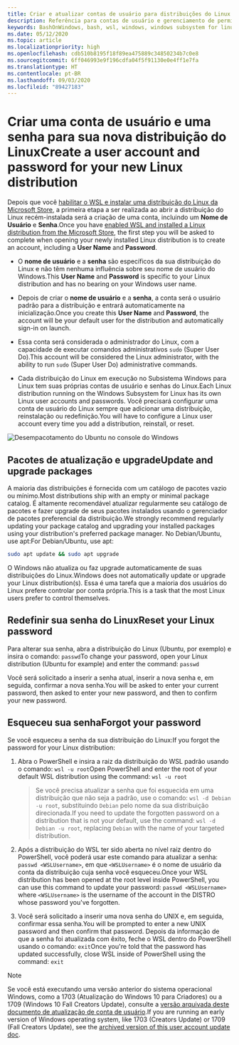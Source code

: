 ```yaml
---
title: Criar e atualizar contas de usuário para distribuições do Linux
description: Referência para contas de usuário e gerenciamento de permissões com o Subsistema Windows para Linux.
keywords: BashOnWindows, bash, wsl, windows, windows subsystem for linux, windowssubsystem, ubuntu, user accounts
ms.date: 05/12/2020
ms.topic: article
ms.localizationpriority: high
ms.openlocfilehash: cdb510b8195f18f89ea475889c34850234b7c0e8
ms.sourcegitcommit: 6ff046993e9f196cdfa04f5f91130e0e4ff1e7fa
ms.translationtype: HT
ms.contentlocale: pt-BR
ms.lasthandoff: 09/03/2020
ms.locfileid: "89427183"
---
```

# <a name="create-a-user-account-and-password-for-your-new-linux-distribution"></a><span data-ttu-id="44864-104">Criar uma conta de usuário e uma senha para sua nova distribuição do Linux</span><span class="sxs-lookup"><span data-stu-id="44864-104">Create a user account and password for your new Linux distribution</span></span>

<span data-ttu-id="44864-105">Depois que você [habilitar o WSL e instalar uma distribuição do Linux da Microsoft Store](./install-win10.md), a primeira etapa a ser realizada ao abrir a distribuição do Linux recém-instalada será a criação de uma conta, incluindo um **Nome de Usuário** e **Senha**.</span><span class="sxs-lookup"><span data-stu-id="44864-105">Once you have [enabled WSL and installed a Linux distribution from the Microsoft Store](./install-win10.md), the first step you will be asked to complete when opening your newly installed Linux distribution is to create an account, including a **User Name** and **Password**.</span></span>

- <span data-ttu-id="44864-106">O **nome de usuário** e a **senha** são específicos da sua distribuição do Linux e não têm nenhuma influência sobre seu nome de usuário do Windows.</span><span class="sxs-lookup"><span data-stu-id="44864-106">This **User Name** and **Password** is specific to your Linux distribution and has no bearing on your Windows user name.</span></span>

- <span data-ttu-id="44864-107">Depois de criar o **nome de usuário** e a **senha**, a conta será o usuário padrão para a distribuição e entrará automaticamente na inicialização.</span><span class="sxs-lookup"><span data-stu-id="44864-107">Once you create this **User Name** and **Password**, the account will be your default user for the distribution and automatically sign-in on launch.</span></span>

- <span data-ttu-id="44864-108">Essa conta será considerada o administrador do Linux, com a capacidade de executar comandos administrativos `sudo` (Super User Do).</span><span class="sxs-lookup"><span data-stu-id="44864-108">This account will be considered the Linux administrator, with the ability to run `sudo` (Super User Do) administrative commands.</span></span>

- <span data-ttu-id="44864-109">Cada distribuição do Linux em execução no Subsistema Windows para Linux tem suas próprias contas de usuário e senhas do Linux.</span><span class="sxs-lookup"><span data-stu-id="44864-109">Each Linux distribution running on the Windows Subsystem for Linux has its own Linux user accounts and passwords.</span></span>  <span data-ttu-id="44864-110">Você precisará configurar uma conta de usuário do Linux sempre que adicionar uma distribuição, reinstalação ou redefinição.</span><span class="sxs-lookup"><span data-stu-id="44864-110">You will have to configure a Linux user account every time you add a distribution, reinstall, or reset.</span></span>

![Desempacotamento do Ubuntu no console do Windows](media/UbuntuInstall.png)

## <a name="update-and-upgrade-packages"></a><span data-ttu-id="44864-112">Pacotes de atualização e upgrade</span><span class="sxs-lookup"><span data-stu-id="44864-112">Update and upgrade packages</span></span>

<span data-ttu-id="44864-113">A maioria das distribuições é fornecida com um catálogo de pacotes vazio ou mínimo.</span><span class="sxs-lookup"><span data-stu-id="44864-113">Most distributions ship with an empty or minimal package catalog.</span></span> <span data-ttu-id="44864-114">É altamente recomendável atualizar regularmente seu catálogo de pacotes e fazer upgrade de seus pacotes instalados usando o gerenciador de pacotes preferencial da distribuição.</span><span class="sxs-lookup"><span data-stu-id="44864-114">We strongly recommend regularly updating your package catalog and upgrading your installed packages using your distribution's preferred package manager.</span></span> <span data-ttu-id="44864-115">No Debian/Ubuntu, use apt:</span><span class="sxs-lookup"><span data-stu-id="44864-115">For Debian/Ubuntu, use apt:</span></span>

```bash
sudo apt update && sudo apt upgrade
```

<span data-ttu-id="44864-116">O Windows não atualiza ou faz upgrade automaticamente de suas distribuições do Linux.</span><span class="sxs-lookup"><span data-stu-id="44864-116">Windows does not automatically update or upgrade your Linux distribution(s).</span></span> <span data-ttu-id="44864-117">Essa é uma tarefa que a maioria dos usuários do Linux prefere controlar por conta própria.</span><span class="sxs-lookup"><span data-stu-id="44864-117">This is a task that the most Linux users prefer to control themselves.</span></span>

## <a name="reset-your-linux-password"></a><span data-ttu-id="44864-118">Redefinir sua senha do Linux</span><span class="sxs-lookup"><span data-stu-id="44864-118">Reset your Linux password</span></span>

<span data-ttu-id="44864-119">Para alterar sua senha, abra a distribuição do Linux (Ubuntu, por exemplo) e insira o comando: `passwd`</span><span class="sxs-lookup"><span data-stu-id="44864-119">To change your password, open your Linux distribution (Ubuntu for example) and enter the command: `passwd`</span></span>

<span data-ttu-id="44864-120">Você será solicitado a inserir a senha atual, inserir a nova senha e, em seguida, confirmar a nova senha.</span><span class="sxs-lookup"><span data-stu-id="44864-120">You will be asked to enter your current password, then asked to enter your new password, and then to confirm your new password.</span></span>

## <a name="forgot-your-password"></a><span data-ttu-id="44864-121">Esqueceu sua senha</span><span class="sxs-lookup"><span data-stu-id="44864-121">Forgot your password</span></span>

<span data-ttu-id="44864-122">Se você esqueceu a senha da sua distribuição do Linux:</span><span class="sxs-lookup"><span data-stu-id="44864-122">If you forgot the password for your Linux distribution:</span></span>

1. <span data-ttu-id="44864-123">Abra o PowerShell e insira a raiz da distribuição do WSL padrão usando o comando: `wsl -u root`</span><span class="sxs-lookup"><span data-stu-id="44864-123">Open PowerShell and enter the root of your default WSL distribution using the command: `wsl -u root`</span></span>

    > <span data-ttu-id="44864-124">Se você precisa atualizar a senha que foi esquecida em uma distribuição que não seja a padrão, use o comando: `wsl -d Debian -u root`, substituindo `Debian` pelo nome da sua distribuição direcionada.</span><span class="sxs-lookup"><span data-stu-id="44864-124">If you need to update the forgotten password on a distribution that is not your default, use the command: `wsl -d Debian -u root`, replacing `Debian` with the name of your targeted distribution.</span></span>

2. <span data-ttu-id="44864-125">Após a distribuição do WSL ter sido aberta no nível raiz dentro do PowerShell, você poderá usar este comando para atualizar a senha: `passwd <WSLUsername>`, em que `<WSLUsername>` é o nome de usuário da conta da distribuição cuja senha você esqueceu.</span><span class="sxs-lookup"><span data-stu-id="44864-125">Once your WSL distribution has been opened at the root level inside PowerShell, you can use this command to update your password: `passwd <WSLUsername>` where `<WSLUsername>` is the username of the account in the DISTRO whose password you've forgotten.</span></span>

3. <span data-ttu-id="44864-126">Você será solicitado a inserir uma nova senha do UNIX e, em seguida, confirmar essa senha.</span><span class="sxs-lookup"><span data-stu-id="44864-126">You will be prompted to enter a new UNIX password and then confirm that password.</span></span> <span data-ttu-id="44864-127">Depois da informação de que a senha foi atualizada com êxito, feche o WSL dentro do PowerShell usando o comando: `exit`</span><span class="sxs-lookup"><span data-stu-id="44864-127">Once you're told that the password has updated successfully, close WSL inside of PowerShell using the command: `exit`</span></span>

> [!NOTE]
> <span data-ttu-id="44864-128">Se você está executando uma versão anterior do sistema operacional Windows, como a 1703 (Atualização do Windows 10 para Criadores) ou a 1709 (Windows 10 Fall Creators Update), consulte a [versão arquivada deste documento de atualização de conta de usuário](./user-support-archived.md).</span><span class="sxs-lookup"><span data-stu-id="44864-128">If you are running an early version of Windows operating system, like 1703 (Creators Update) or 1709 (Fall Creators Update), see the [archived version of this user account update doc](./user-support-archived.md).</span></span>
